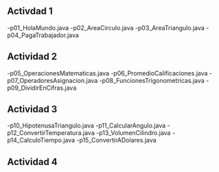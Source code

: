 ## Activdad 1
-p01_HolaMundo.java
-p02_AreaCirculo.java
-p03_AreaTriangulo.java
-p04_PagaTrabajador.java

## Actividad 2
-p05_OperacionesMatematicas.java
-p06_PromedioCalificaciones.java
-p07_OperadoresAsignacion.java
-p08_FuncionesTrigonometricas.java
-p09_DividirEnCifras.java

## Actividad 3
-p10_HipotenusaTriangulo.java
-p11_CalcularAngulo.java
-p12_ConvertirTemperatura.java
-p13_VolumenCilindro.java
-p14_CalculoTiempo.java
-p15_ConvertirADolares.java

## Actividad 4
